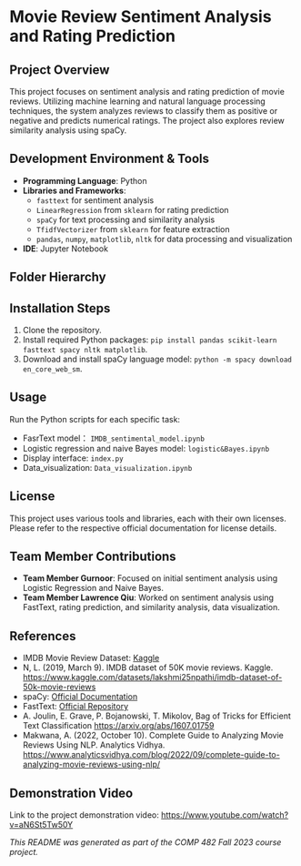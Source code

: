 # Movie Review Sentiment Analysis and Rating Prediction

## Project Overview

This project focuses on sentiment analysis and rating prediction of movie reviews. Utilizing machine learning and natural language processing techniques, the system analyzes reviews to classify them as positive or negative and predicts numerical ratings. The project also explores review similarity analysis using spaCy.

## Development Environment & Tools

- **Programming Language**: Python
- **Libraries and Frameworks**: 
  - `fasttext` for sentiment analysis
  - `LinearRegression` from `sklearn` for rating prediction
  - `spaCy` for text processing and similarity analysis
  - `TfidfVectorizer` from `sklearn` for feature extraction
  - `pandas`, `numpy`, `matplotlib`, `nltk` for data processing and visualization
- **IDE**: Jupyter Notebook

## Folder Hierarchy


## Installation Steps

1. Clone the repository.
2. Install required Python packages: `pip install pandas scikit-learn fasttext spacy nltk matplotlib`.
3. Download and install spaCy language model: `python -m spacy download en_core_web_sm`.

## Usage

Run the Python scripts for each specific task:

- FasrText model： `IMDB_sentimental_model.ipynb`
- Logistic regression and naive Bayes model: `logistic&Bayes.ipynb`
- Display interface: `index.py`
- Data_visualization: `Data_visualization.ipynb`

## License

This project uses various tools and libraries, each with their own licenses. Please refer to the respective official documentation for license details.

## Team Member Contributions

- **Team Member Gurnoor**: Focused on initial sentiment analysis using Logistic Regression and Naive Bayes.
- **Team Member Lawrence Qiu**: Worked on sentiment analysis using FastText, rating prediction, and similarity analysis, data visualization.

## References

- IMDB Movie Review Dataset: [Kaggle](https://www.kaggle.com/datasets/nisargchodavadiya/imdb-movie-reviews-with-ratings-50k)
- N, L. (2019, March 9). IMDB dataset of 50K movie reviews. Kaggle. https://www.kaggle.com/datasets/lakshmi25npathi/imdb-dataset-of-50k-movie-reviews
- spaCy: [Official Documentation](https://spacy.io/api/span)
- FastText: [Official Repository](https://github.com/facebookresearch/fastText)
-  A. Joulin, E. Grave, P. Bojanowski, T. Mikolov, Bag of Tricks for Efficient Text Classification https://arxiv.org/abs/1607.01759
-  Makwana, A. (2022, October 10). Complete Guide to Analyzing Movie Reviews Using NLP. Analytics Vidhya. https://www.analyticsvidhya.com/blog/2022/09/complete-guide-to-analyzing-movie-reviews-using-nlp/

## Demonstration Video

Link to the project demonstration video: https://www.youtube.com/watch?v=aN6St5Tw50Y

*This README was generated as part of the COMP 482 Fall 2023 course project.*
